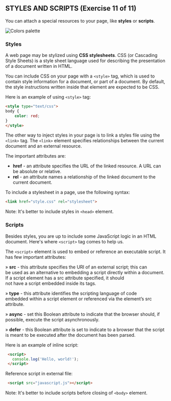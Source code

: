  ## STYLES AND SCRIPTS (Exercise 11 of 11)

You can attach a special resources to your page, like **styles** or **scripts**.

![Colors palette](https://images.pexels.com/photos/5933/color-paint-palette-wall-painting.jpg?auto=compress&cs=tinysrgb&h=750&w=1260)

 ### Styles

A web page may be stylized using **CSS stylesheets**. CSS (or Cascading Style Sheets) is a style sheet language used for describing the presentation of a document written in HTML.

You can include CSS on your page with a `<style>` tag, which is used to contain style information for a document, or part of a document. By default, the style instructions written inside that element are expected to be CSS.

Here is an example of using `<style>` tag:

```html
<style type="text/css">
body {
	color: red;
}
</style>
```

The other way to inject styles in your page is to link a styles file using the  `<link>` tag. The `<link>` element specifies relationships between the current document and an external resource.

The important attributes are:

* **href** - an attribute specifies the URL of the linked resource. A URL can be absolute or relative.
* **rel** - an attribute names a relationship of the linked document to the current document.



To include a stylesheet in a page, use the following syntax:

```html
<link href="style.css" rel="stylesheet">
```

Note: It's better to include styles in `<head>` element.

 ### Scripts

  Besides styles, you are up to include some JavaScript logic in an HTML
  document. Here's where `<script>` tag comes to help us.

  The `<script>` element is used to embed or reference an executable script.
  It has few important attributes:

   » **src** - this attribute specifies the URI of an external script; this can                                             
     be used as an alternative to embedding a script directly within a                                                       document. If a script element has a src attribute specified, it should                                             
     not have a script embedded inside its tags.

   » **type** - this attribute identifies the scripting language of code                                                    
     embedded within a script element or referenced via the element’s src                                                    attribute.

   » **async** - set this Boolean attribute to indicate that the browser should,                                                if possible, execute the script asynchronously.

   » **defer** - this Boolean attribute is set to indicate to a browser that the                                                 script is meant to be executed after the document has been parsed.

  Here is an example of inline script:

```html
 <script>
   console.log('Hello, world!');
 </script>
```

  Reference script in external file:

```html
 <script src="javascript.js"></script>
```

  Note: It's better to include scripts before closing of `<body>` element.